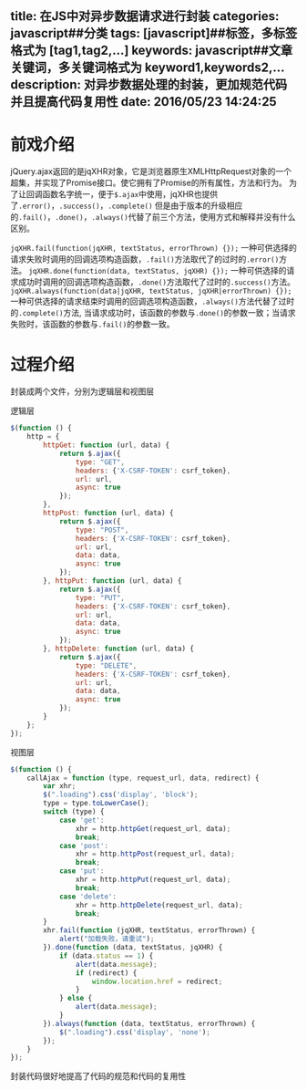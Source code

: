 title: 在JS中对异步数据请求进行封装
categories: javascript##分类
tags: [javascript]##标签，多标签格式为 [tag1,tag2,...]
keywords: javascript##文章关键词，多关键词格式为 keyword1,keywords2,...
description: 对异步数据处理的封装，更加规范代码并且提高代码复用性
date: 2016/05/23 14:24:25 
---
# 前戏介绍
jQuery.ajax返回的是jqXHR对象，它是浏览器原生XMLHttpRequest对象的一个超集，并实现了Promise接口。使它拥有了Promise的所有属性，方法和行为。
为了让回调函数名字统一，便于`$.ajax`中使用，jqXHR也提供了`.error()`，`.success()`，`.complete()`
但是由于版本的升级相应的`.fail()`，`.done()`，`.always()`代替了前三个方法，使用方式和解释并没有什么区别。

`jqXHR.fail(function(jqXHR, textStatus, errorThrown) {});`
一种可供选择的请求失败时调用的回调选项构造函数，`.fail()`方法取代了的过时的`.error()`方法。
`jqXHR.done(function(data, textStatus, jqXHR) {});`
一种可供选择的请求成功时调用的回调选项构造函数，`.done()`方法取代了过时的`.success()`方法。
`jqXHR.always(function(data|jqXHR, textStatus, jqXHR|errorThrown) {});`
一种可供选择的请求结束时调用的回调选项构造函数，`.always()`方法代替了过时的`.complete()`方法,
当请求成功时，该函数的参数与`.done()`的参数一致；当请求失败时，该函数的参数与`.fail()`的参数一致。

# 过程介绍

封装成两个文件，分别为逻辑层和视图层

逻辑层

``` javascript
$(function () {
    http = {
        httpGet: function (url, data) {
            return $.ajax({
                type: "GET",
                headers: {'X-CSRF-TOKEN': csrf_token},
                url: url,
                async: true
            });
        },
        httpPost: function (url, data) {
            return $.ajax({
                type: "POST",
                headers: {'X-CSRF-TOKEN': csrf_token},
                url: url,
                data: data,
                async: true
            });
        }, httpPut: function (url, data) {
            return $.ajax({
                type: "PUT",
                headers: {'X-CSRF-TOKEN': csrf_token},
                url: url,
                data: data,
                async: true
            });
        }, httpDelete: function (url, data) {
            return $.ajax({
                type: "DELETE",
                headers: {'X-CSRF-TOKEN': csrf_token},
                url: url,
                data: data,
                async: true
            });
        }
    };
});
```

视图层

``` javascript
$(function () {
    callAjax = function (type, request_url, data, redirect) {
        var xhr;
        $(".loading").css('display', 'block');
        type = type.toLowerCase();
        switch (type) {
            case 'get':
                xhr = http.httpGet(request_url, data);
                break;
            case 'post':
                xhr = http.httpPost(request_url, data);
                break;
            case 'put':
                xhr = http.httpPut(request_url, data);
                break;
            case 'delete':
                xhr = http.httpDelete(request_url, data);
                break;
        }
        xhr.fail(function (jqXHR, textStatus, errorThrown) {
            alert("加载失败，请重试");
        }).done(function (data, textStatus, jqXHR) {
            if (data.status == 1) {
                alert(data.message);
                if (redirect) {
                    window.location.href = redirect;
                }
            } else {
                alert(data.message);
            }
        }).always(function (data, textStatus, errorThrown) {
            $(".loading").css('display', 'none');
        });
    }
});
```

封装代码很好地提高了代码的规范和代码的复用性